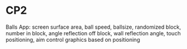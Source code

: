 # CP2

Balls App:
screen surface area, ball speed, ballsize, randomized block, number in block, angle reflection off block, wall reflection angle, touch positioning, aim control graphics based on positioning
